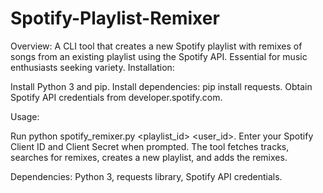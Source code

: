 # Spotify-Playlist-Remixer
Overview: A CLI tool that creates a new Spotify playlist with remixes of songs from an existing playlist using the Spotify API. Essential for music enthusiasts seeking variety.
Installation:

Install Python 3 and pip.
Install dependencies: pip install requests.
Obtain Spotify API credentials from developer.spotify.com.

Usage:

Run python spotify_remixer.py <playlist_id> <user_id>.
Enter your Spotify Client ID and Client Secret when prompted.
The tool fetches tracks, searches for remixes, creates a new playlist, and adds the remixes.

Dependencies: Python 3, requests library, Spotify API credentials.
